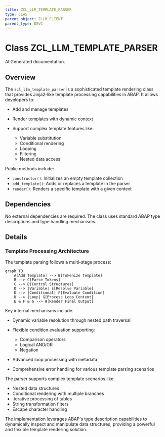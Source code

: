 ```yaml
---
title: ZCL_LLM_TEMPLATE_PARSER
type: CLAS
parent_object: ZLLM_CLIENT
parent_type: DEVC
---
```


# Class ZCL_LLM_TEMPLATE_PARSER

AI Generated documentation.

## Overview

The `zcl_llm_template_parser` is a sophisticated template rendering class that provides Jinja2-like template processing capabilities in ABAP. It allows developers to:

- Add and manage templates
- Render templates with dynamic context
- Support complex template features like:

  - Variable substitution
  - Conditional rendering
  - Looping
  - Filtering
  - Nested data access

Public methods include:

- `constructor()`: Initializes an empty template collection
- `add_template()`: Adds or replaces a template in the parser
- `render()`: Renders a specific template with a given context

## Dependencies

No external dependencies are required. The class uses standard ABAP type descriptions and type handling mechanisms.

## Details

### Template Processing Architecture

The template parsing follows a multi-stage process:

```mermaid
graph TD
    A[Add Template] --> B[Tokenize Template]
    B --> C[Parse Tokens]
    C --> D{Control Structures}
    D --> |Variable| E[Resolve Variable]
    D --> |Conditional| F[Evaluate Condition]
    D --> |Loop| G[Process Loop Content]
    E & F & G --> H[Render Final Output]
```

Key internal mechanisms include:

- Dynamic variable resolution through nested path traversal
- Flexible condition evaluation supporting:

  - Comparison operators
  - Logical AND/OR
  - Negation
- Advanced loop processing with metadata
- Comprehensive error handling for various template parsing scenarios

The parser supports complex template scenarios like:

- Nested data structures
- Conditional rendering with multiple branches
- Iterative processing of tables
- String transformation filters
- Escape character handling

The implementation leverages ABAP's type description capabilities to dynamically inspect and manipulate data structures, providing a powerful and flexible template rendering solution.
